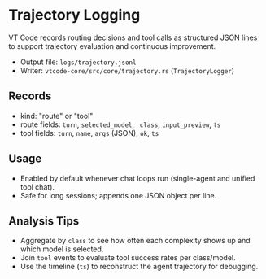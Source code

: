 # Trajectory Logging

VT Code records routing decisions and tool calls as structured JSON lines to support trajectory evaluation and continuous improvement.

-   Output file: `logs/trajectory.jsonl`
-   Writer: `vtcode-core/src/core/trajectory.rs` (`TrajectoryLogger`)

## Records

-   kind: "route" or "tool"
-   route fields: `turn`, `selected_model`, ` class`, `input_preview`, `ts`
-   tool fields: `turn`, `name`, `args` (JSON), `ok`, `ts`

## Usage

-   Enabled by default whenever chat loops run (single-agent and unified tool chat).
-   Safe for long sessions; appends one JSON object per line.

## Analysis Tips

-   Aggregate by `class` to see how often each complexity shows up and which model is selected.
-   Join `tool` events to evaluate tool success rates per class/model.
-   Use the timeline (`ts`) to reconstruct the agent trajectory for debugging.
